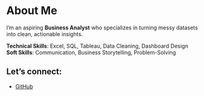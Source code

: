 # About Me  

I’m an aspiring **Business Analyst** who specializes in turning messy datasets into clean, actionable insights.  

**Technical Skills**: Excel, SQL, Tableau, Data Cleaning, Dashboard Design  
**Soft Skills**: Communication, Business Storytelling, Problem-Solving  

 Let’s connect:  
- 
- [GitHub](https://github.com/Naba05-web)   
